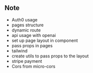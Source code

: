 ## Note

-   Auth0 usage
-   pages structure
-   dynamic route
-   api usage with openai
-   set up page layout in component
-   pass props in pages
-   tailwind
-   create utils to pass props to the layout
-   stripe payment
-   Cors from micro-cors
